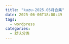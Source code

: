 ```yaml
---
title: "kuzu-2025.05月合集"
date: 2025-06-06T18:00:49
tags:
  - wordpress
categories:
  - 默认分类
---
```




